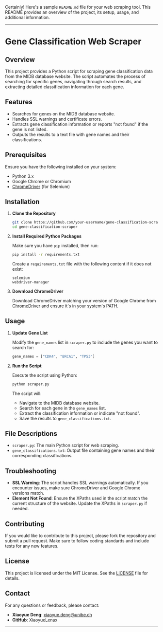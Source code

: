 Certainly! Here's a sample `README.md` file for your web scraping tool. This README provides an overview of the project, its setup, usage, and additional information.

---

# Gene Classification Web Scraper

## Overview

This project provides a Python script for scraping gene classification data from the MIDB database website. The script automates the process of searching for specific genes, navigating through search results, and extracting detailed classification information for each gene.

## Features

- Searches for genes on the MIDB database website.
- Handles SSL warnings and certificate errors.
- Extracts gene classification information or reports "not found" if the gene is not listed.
- Outputs the results to a text file with gene names and their classifications.

## Prerequisites

Ensure you have the following installed on your system:

- Python 3.x
- Google Chrome or Chromium
- [ChromeDriver](https://sites.google.com/chromium.org/driver/) (for Selenium)

## Installation

1. **Clone the Repository**

   ```bash
   git clone https://github.com/your-username/gene-classification-scraper.git
   cd gene-classification-scraper
   ```

2. **Install Required Python Packages**

   Make sure you have `pip` installed, then run:

   ```bash
   pip install -r requirements.txt
   ```

   Create a `requirements.txt` file with the following content if it does not exist:

   ```
   selenium
   webdriver-manager
   ```

3. **Download ChromeDriver**

   Download ChromeDriver matching your version of Google Chrome from [ChromeDriver](https://sites.google.com/chromium.org/driver/) and ensure it's in your system's PATH.

## Usage

1. **Update Gene List**

   Modify the `gene_names` list in `scraper.py` to include the genes you want to search for:

   ```python
   gene_names = ["CDK4", "BRCA1", "TP53"]
   ```

2. **Run the Script**

   Execute the script using Python:

   ```bash
   python scraper.py
   ```

   The script will:

   - Navigate to the MIDB database website.
   - Search for each gene in the `gene_names` list.
   - Extract the classification information or indicate "not found".
   - Save the results to `gene_classifications.txt`.

## File Descriptions

- `scraper.py`: The main Python script for web scraping.
- `gene_classifications.txt`: Output file containing gene names and their corresponding classifications.

## Troubleshooting

- **SSL Warning**: The script handles SSL warnings automatically. If you encounter issues, make sure ChromeDriver and Google Chrome versions match.
- **Element Not Found**: Ensure the XPaths used in the script match the current structure of the website. Update the XPaths in `scraper.py` if needed.

## Contributing

If you would like to contribute to this project, please fork the repository and submit a pull request. Make sure to follow coding standards and include tests for any new features.

## License

This project is licensed under the MIT License. See the [LICENSE](LICENSE) file for details.

## Contact

For any questions or feedback, please contact:

- **Xiaoyue Deng**: [xiaoyue.deng@unibe.ch](xiaoyue.deng@unibe.ch)
- **GitHub**: [XiaoyueLenax](https://github.com/XiaoyueLenax)

---